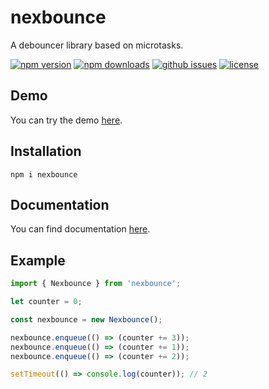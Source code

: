# nexbounce

A debouncer library based on microtasks.

[![npm version](https://img.shields.io/npm/v/nexbounce?style=for-the-badge)](https://npmjs.com/package/nexbounce)
[![npm downloads](https://img.shields.io/npm/dw/nexbounce?style=for-the-badge)](https://npmjs.com/package/nexbounce)
[![github issues](https://img.shields.io/github/issues/Hawmex/nexbounce?style=for-the-badge)](https://github.com/Hawmex/nexbounce/issues)
[![license](https://img.shields.io/npm/l/nexbounce?style=for-the-badge)](https://github.com/Hawmex/nexbounce)

## Demo

You can try the demo [here](https://codepen.io/Hawmed/pen/bGqgGrR).

## Installation

```
npm i nexbounce
```

## Documentation

You can find documentation [here](https://hawmex.github.io/nexbounce/).

## Example

```js
import { Nexbounce } from 'nexbounce';

let counter = 0;

const nexbounce = new Nexbounce();

nexbounce.enqueue(() => (counter += 3));
nexbounce.enqueue(() => (counter += 1));
nexbounce.enqueue(() => (counter += 2));

setTimeout(() => console.log(counter)); // 2
```
